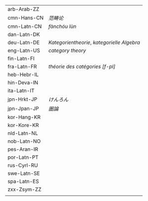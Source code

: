 | | |
|-|-|
| arb-Arab-ZZ |  |
| cmn-Hans-CN | _范畴论_ |
| cmn-Latn-CN | _fànchóu lùn_ |
| dan-Latn-DK |  |
| deu-Latn-DE | _Kategorientheorie_, _kategorielle Algebra_ |
| eng-Latn-US | _category theory_ |
| fin-Latn-FI |  |
| fra-Latn-FR | _théorie des catégories [f-pl]_ |
| heb-Hebr-IL |  |
| hin-Deva-IN |  |
| ita-Latn-IT |  |
| jpn-Hrkt-JP | _けんろん_ |
| jpn-Jpan-JP | _圏論_ |
| kor-Hang-KR |  |
| kor-Kore-KR |  |
| nld-Latn-NL |  |
| nob-Latn-NO |  |
| pes-Aran-IR |  |
| por-Latn-PT |  |
| rus-Cyrl-RU |  |
| swe-Latn-SE |  |
| spa-Latn-ES |  |
| zxx-Zsym-ZZ |  |
|  |  |
